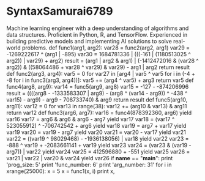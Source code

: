 # SyntaxSamurai6789
Machine learning engineer with a deep understanding of algorithms and data structures. Proficient in Python, R, and TensorFlow. Experienced in building predictive models and implementing AI solutions to solve real-world problems.
def func1(arg1, arg2):
    var28 = func2(arg2, arg1)
    var29 = -1269222617 ^ (arg1 | -895)
    var30 = 1684781336 | (((-161 | (1180513025 ^ arg2)) | var29) + arg2)
    result = (arg1 | arg2 & arg1) | (-1412472016 & (var28 ^ arg2)) & ((58064486 + var28 ^ var29) & var29) - arg1 | arg2
    return result
def func2(arg3, arg4):
    var5 = 0
    for var27 in [arg4 | var5 ^ var5 for i in (-4 + -8 for i in func3(arg3, arg4))]:
        var5 += (arg4 ^ var5) + arg3
    return var5
def func4(arg8, arg9):
    var14 = func5(arg9, arg8)
    var15 = -127 - -874206996
    result = ((((arg8 - -1333583307 | arg9) - (arg8 ^ (var14 - arg9)) ^ -438 ^ var15) - arg9) - arg9 - 708733740) & arg9
    return result
def func5(arg10, arg11):
    var12 = 0
    for var13 in range(38):
        var12 += (arg10 & var13) & arg11
    return var12
def func3(arg6, arg7):
    var16 = func4(878392360, arg6)
    yield var16
    var17 = arg6 & arg6 & arg6 - arg7
    yield var17
    var18 = (var17 ^ 523055912) ^ -706742542 + arg6
    yield var18
    var19 = arg7 + var17
    yield var19
    var20 = var19 - arg7
    yield var20
    var21 = var20 - var17
    yield var21
    var22 = ((var19 ^ 98029468) - -1936138056) | var18
    yield var22
    var23 = -888 ^ var19 + -2083661141 + var19
    yield var23
    var24 = (var23 & (var19 - arg7)) | var22
    yield var24
    var25 = 412596880 + -551
    yield var25
    var26 = var21 | var22 | var20 & var24
    yield var26
if __name__ == "__main__":
    print 'prog_size: 5'
    print 'func_number: 6'
    print 'arg_number: 31'
    for i in xrange(25000):
        x = 5
        x = func1(x, i)
        print x,
